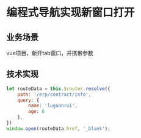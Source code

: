 
# 编程式导航实现新窗口打开

## 业务场景

vue项目，新开tab窗口，并携带参数

## 技术实现

```js
let routeData = this.$router.resolve({
    path: '/erp/contract/info',
    query: {
        name: 'luguanrui',
        age: 6
    },
})
window.open(routeData.href, '_blank');
```
